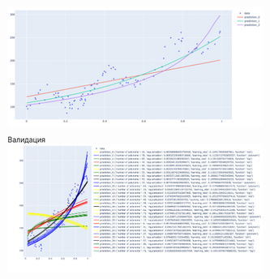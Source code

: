 ![img_1.png](linear_regression/images/img_1.png)

Валидация
![img.png](linear_regression/images/img.png)